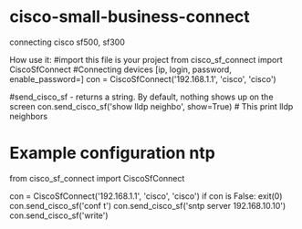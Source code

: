 # cisco-small-business-connect
connecting cisco sf500, sf300


How use it:
#import this file is your project
from cisco_sf_connect import CiscoSfConnect
#Connecting devices [ip, login, password, enable_password=]
con = CiscoSfConnect('192.168.1.1', 'cisco', 'cisco')


#send_cisco_sf - returns a string. By default, nothing shows up on the screen
con.send_cisco_sf('show  lldp neighbo', show=True) # This print lldp neighbors

# Example configuration ntp
from cisco_sf_connect import CiscoSfConnect

con = CiscoSfConnect('192.168.1.1', 'cisco', 'cisco')
if con is False:
    exit(0)
con.send_cisco_sf('conf t')
con.send_cisco_sf('sntp server 192.168.10.10')
con.send_cisco_sf('write')


